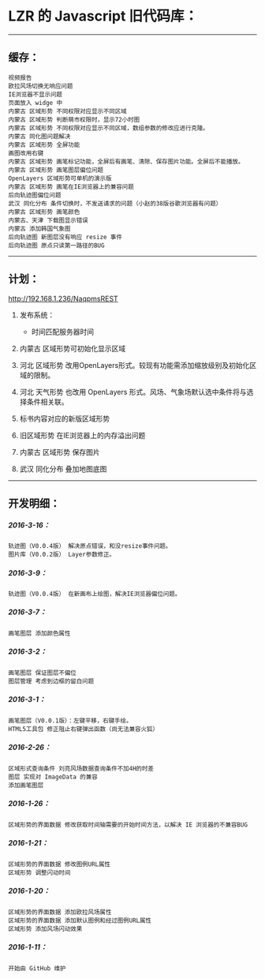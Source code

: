 LZR 的 Javascript 旧代码库：
===========

***

缓存：
---------------------

	视频报告
	欧拉风场切换无响应问题
	IE浏览器不显示问题
	页面放入 widge 中
	内蒙古 区域形势 不同权限对应显示不同区域
	内蒙古 区域形势 判断萌市权限时，显示72小时图
	内蒙古 区域形势 不同权限对应显示不同区域，数组参数的修改应进行克隆。
	内蒙古 同化图问题解决
	内蒙古 区域形势 全屏功能
	画图改用右键
	内蒙古 区域形势 画笔标记功能，全屏后有画笔、清除、保存图片功能。全屏后不能播放。
	内蒙古 区域形势 画笔图层偏位问题
	OpenLayers 区域形势可单机的演示版
	内蒙古 区域形势 画笔在IE浏览器上的兼容问题
	后向轨迹图偏位问题
	武汉 同化分布 条件切换时，不发送请求的问题（小赵的38版谷歌浏览器有问题）
	内蒙古 区域形势 画笔颜色
	内蒙古、天津 下载图显示错误
	内蒙古 添加韩国气象图
	后向轨迹图 新图层没有响应 resize 事件
	后向轨迹图 原点只读第一路径的BUG

***

计划：
---------------------
http://192.168.1.236/NaqpmsREST

1. 发布系统：
	* 时间匹配服务器时间

1. 内蒙古 区域形势可初始化显示区域

1. 河北 区域形势 改用OpenLayers形式。较现有功能需添加缩放级别及初始化区域的限制。
1. 河北 天气形势 也改用 OpenLayers 形式。风场、气象场默认选中条件将与选择条件相关联。

1. 标书内容对应的新版区域形势

1. 旧区域形势 在IE浏览器上的内存溢出问题

1. 内蒙古 区域形势 保存图片
1. 武汉 同化分布 叠加地图底图

***




开发明细：
---------------------

##### 2016-3-16：
	轨迹图（V0.0.4版） 解决原点错误，和没resize事件问题。
	图片库（V0.0.2版） Layer参数修正。

##### 2016-3-9：
	轨迹图（V0.0.4版） 在新画布上绘图，解决IE浏览器偏位问题。

##### 2016-3-7：
	画笔图层 添加颜色属性

##### 2016-3-2：
	画笔图层 保证图层不偏位
	图层管理 考虑到边框的留白问题

##### 2016-3-1：
	画笔图层（V0.0.1版）：左键平移，右键手绘。
	HTML5工具包 修正阻止右键弹出函数（尚无法兼容火狐）

##### 2016-2-26：
	区域形式查询条件 刘亮风场数据查询条件不加4H的时差
	图层 实现对 ImageData 的兼容
	添加画笔图层

##### 2016-1-26：
	区域形势的界面数据 修改获取时间轴需要的开始时间方法，以解决 IE 浏览器的不兼容BUG

##### 2016-1-21：
	区域形势的界面数据 修改图例URL属性
	区域形势 调整闪动时间

##### 2016-1-20：
	区域形势的界面数据 添加欧拉风场属性
	区域形势的界面数据 添加默认图例和经过图例URL属性
	区域形势 添加风场闪动效果

##### 2016-1-11：
	开始由 GitHub 维护
